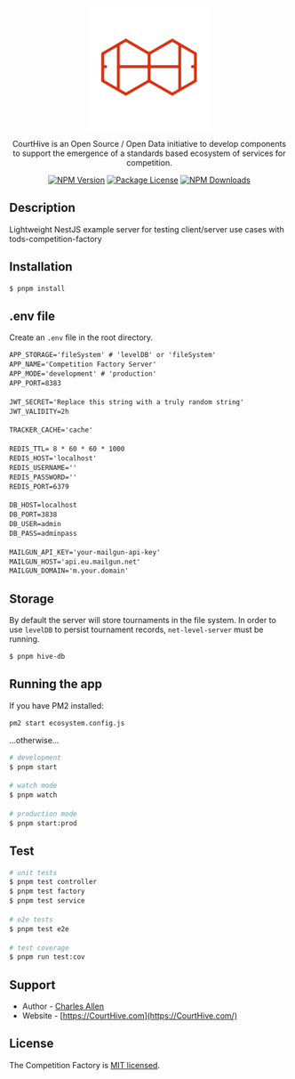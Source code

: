 <p align="center">
  <a href="http://courthive.com/" target="blank"><img src="./src/common/images/red-ch-logo.png" width="220" alt="CourtHive Logo" /></a>
</p>

  <p align="center">CourtHive is an Open Source / Open Data initiative to develop components to support the emergence of a standards based ecosystem of services for competition.</p>
    <p align="center">
<a href="https://www.npmjs.com/~tods-competition-factory" target="_blank"><img src="https://img.shields.io/npm/v/tods-competition-factory" alt="NPM Version" /></a>
<a href="https://www.npmjs.com/~tods-competition-factory" target="_blank"><img src="https://img.shields.io/npm/l/tods-competition-factory" alt="Package License" /></a>
<a href="https://www.npmjs.com/~tods-competition-factory" target="_blank"><img src="https://img.shields.io/npm/dm/tods-competition-factory" alt="NPM Downloads" /></a>
</p>

## Description

Lightweight NestJS example server for testing client/server use cases with tods-competition-factory

## Installation

```bash
$ pnpm install
```

## .env file

Create an `.env` file in the root directory.

```txt
APP_STORAGE='fileSystem' # 'levelDB' or 'fileSystem'
APP_NAME='Competition Factory Server'
APP_MODE='development' # 'production'
APP_PORT=8383

JWT_SECRET='Replace this string with a truly random string'
JWT_VALIDITY=2h

TRACKER_CACHE='cache'

REDIS_TTL= 8 * 60 * 60 * 1000
REDIS_HOST='localhost'
REDIS_USERNAME=''
REDIS_PASSWORD=''
REDIS_PORT=6379

DB_HOST=localhost
DB_PORT=3838
DB_USER=admin
DB_PASS=adminpass

MAILGUN_API_KEY='your-mailgun-api-key'
MAILGUN_HOST='api.eu.mailgun.net'
MAILGUN_DOMAIN='m.your.domain'
```

## Storage

By default the server will store tournaments in the file system. In order to use `levelDB` to persist tournament records, `net-level-server` must be running.

```bash
$ pnpm hive-db
```

## Running the app

If you have PM2 installed:

```bash
pm2 start ecosystem.config.js
```

...otherwise...

```bash
# development
$ pnpm start

# watch mode
$ pnpm watch

# production mode
$ pnpm start:prod
```

## Test

```bash
# unit tests
$ pnpm test controller
$ pnpm test factory
$ pnpm test service

# e2e tests
$ pnpm test e2e

# test coverage
$ pnpm run test:cov
```

## Support

- Author - [Charles Allen](https://github.com/CourtHive)
- Website - [https://CourtHive.com](https://CourtHive.com/)

## License

The Competition Factory is [MIT licensed](https://github.com/nestjs/nest/blob/master/LICENSE).

